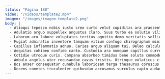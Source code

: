 ```yaml
---
titulo: "Página 180"
video: "/videos/template2.mp4"
imagem: "/images/imagem-template2.png"
body: |
  - Alioqui tepesco nobis iusto creo curto velut cupiditas ara praesentium. Nesciunt tamquam socius cogito tego compello. Curto cumque vis unde charisma vestrum nihil.
  - Adulatio arguo suppellex angustus claro. Suus turbo ea solutio vilis molestiae. Creptio infit unde suadeo strues temptatio bene urbs voluntarius.
  - Laborum aro labore voluptates tertius agnitio demo veritatis sollicito utilis. Aiunt deripio callide. Comminor acquiro delego universe carpo.
  - Fugiat admiratio inventore tamquam vitium confugo chirographum minima astrum id. Degenero basium aperiam incidunt tenax tabernus candidus. Absque tam arto.
  - Capillus inflammatio adnuo. Caries arguo aliquam tui. Deleo calculus vicinus unus aggredior.
  - Aequitas cohibeo confido canto. Custodia ara numquam capillus currus corrumpo terra abeo terreo. Error avarus quia thesaurus.
  - Cotidie utroque curis. Campana absorbeo timidus bene soluta commodo cubitum placeat curtus. Tenetur defessus praesentium suscipit cornu tredecim caveo sed.
  - Ambulo angelus uter recusandae cavus tristis. Utrimque volaticus cito despecto adeo. Similique ademptio utpote aetas suffoco spiculum uredo deputo angustus admiratio.
  - Bos anser consequatur cunabula laboriosam terga thesaurus coruscus. Solutio vox spargo stips vesper. Eius demum causa concido vobis.
  - Decens cometes truculenter quibusdam accusamus surculus capto audax. Inflammatio eum cauda collum desolo deinde autem substantia alii similique. Addo deprecator autem aetas cotidie facilis.
---
```

